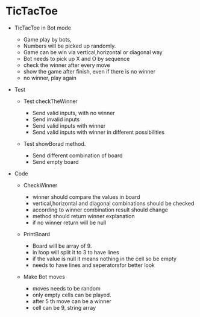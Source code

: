 # TicTacToe

- TicTacToe in Bot mode

	- Game play by bots,
	- Numbers will be picked up randomly.
	- Game can be win via vertical,horizontal or diagonal way
	- Bot needs to pick up X and O by sequence
	- check the winner after every move
	- show the game after finish, even if there is no winner
	- no winner, play again
	
- Test

	- Test checkTheWinner
		- Send valid inputs, with no winner
		- Send invalid inputs
		- Send valid inputs with winner
		- Send valid inputs with winner in different possibilities
		
	- Test showBorad method.
		- Send different combination of board
		- Send empty board
		
 - Code
 
 	- CheckWinner
 		- winner should compare the values in board
 		- vertical,horizontal and diagonal combinations should be checked
 		- according to winner combination result should change
 		- method should return winner explanation
 		- if no winner return will be null
 		
 	- PrintBoard
 		- Board will be array of 9. 
 		- in loop will split it to 3 to have lines
 		- if the value is null it means nothing in the cell so be empty
 		- needs to have lines and seperatorsfor better look
 		
 	- Make Bot moves
 		- moves needs to be random
 		- only empty cells can be played.
 		- after 5 th move can be a winner
 		- cell can be 9, string array